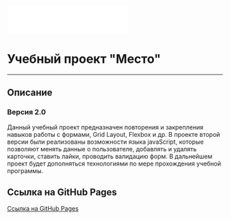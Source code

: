 ![](./images/Vector.svg)
# Учебный проект "Место"
--------------
## Описание
### Версия 2.0
Данный учебный проект предназначен повторения и закрепления навыков работы с формами, Grid Layout, Flexbox и др.
В проекте второй версии были реализованы возможности языка javaScript, которые позволяют менять данные о пользователе, добавлять и удалять карточки, ставить лайки, проводить валидацию форм.
В дальнейшем проект будет дополняться технологиями по мере прохождения учебной программы.

## Ссылка на GitHub Pages
[Ссылка на GitHub Pages](https://yansamoilov.github.io/mesto/)
